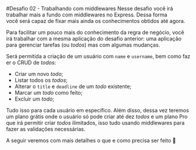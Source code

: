 #Desafio 02 - Trabalhando com middlewares
Nesse desafio você irá trabalhar mais a fundo com middlewares no Express. Dessa forma você será capaz de fixar mais ainda os conhecimentos obtidos até agora. 

Para facilitar um pouco mais do conhecimento da regra de negócio, você irá trabalhar com a mesma aplicação do desafio anterior: uma aplicação para gerenciar tarefas (ou *todos*) mas com algumas mudanças.

Será permitida a criação de um usuário com `name` e `username`, bem como fazer o CRUD de *todos*:

- Criar um novo *todo*;
- Listar todos os *todos*;
- Alterar o `title` e `deadline` de um *todo* existente;
- Marcar um *todo* como feito;
- Excluir um *todo*;

Tudo isso para cada usuário em específico. Além disso, dessa vez teremos um plano grátis onde o usuário só pode criar até dez *todos* e um plano Pro que irá permitir criar *todos* ilimitados, isso tudo usando middlewares para fazer as validações necessárias.

A seguir veremos com mais detalhes o que e como precisa ser feito 🚀
